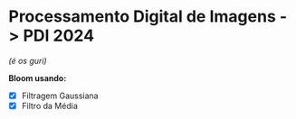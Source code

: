 # Processamento Digital de Imagens -> PDI 2024
_(é os guri)_

**Bloom usando:**
- [X] Filtragem Gaussiana
- [X] Filtro da Média
